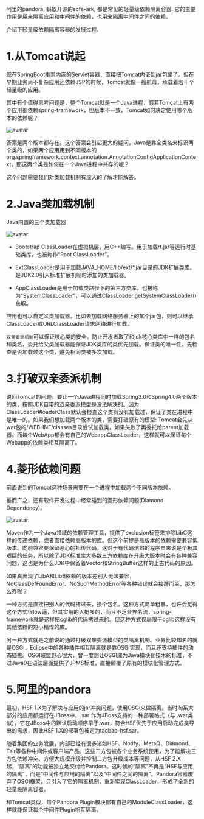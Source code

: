 阿里的pandora, 蚂蚁开源的sofa-ark, 都是常见的轻量级依赖隔离容器. 它的主要作用是用来隔离应用和中间件的依赖，也用来隔离中间件之间的依赖。

介绍下轻量级依赖隔离容器的发展过程.


# 1.从Tomcat说起

现在SpringBoot推崇内嵌的Servlet容器，直接把Tomcat内嵌到jar包里了。但在早期业务尚不复杂应用还依赖JSP的时候，Tomcat就像一艘航母，承载着若干个轻量级的应用。

其中有个值得思考问题是，整个Tomcat就是一个Java进程，假若Tomcat上有两个应用都依赖spring-framework，但版本不一致，Tomcat如何决定使用哪个版本的依赖呢？

![avatar](../resource/依赖隔离容器.svg)

答案是两个版本都存在。这个答案会引起更大的疑问，Java是靠全类名来标识两个类的，如果两个应用用到不同版本的org.springframework.context.annotation.AnnotationConfigApplicationContext，那这两个类是如何在一个Java进程中共存的呢？

这个问题需要我们对类加载机制有深入的了解才能解答。

# 2.Java类加载机制

Java内置的三个类加载器

![avatar](../resource/依赖隔离容器2.svg)

* Bootstrap ClassLoader在虚拟机层，用C++编写。用于加载rt.jar等运行时基础类库，也被称作“Root ClassLoader”。

* ExtClassLoader是用于加载JAVA_HOME/lib/ext/*.jar目录的JDK扩展类库。是JDK2.0引入标准扩展机制时添加的类加载器。

* AppClassLoader是用于加载类路径下的第三方类库，也被称为“SystemClassLoader”，可以通过ClassLoader.getSystemClassLoader()获取。

应用也可以自定义类加载器。比如去加载网络服务器上的某个jar包，则可以继承ClassLoader或URLClassLoader请求网络进行加载。

`双亲委派机制`可以保证核心类的安全。防止开发者取了和jdk核心类库中一样的包名和类名，委托给父类加载器能保证JDK类库的类优先加载。保证类的唯一性。先检查是否加载过这个类，避免相同类被多次加载。


# 3.打破双亲委派机制

说回Tomcat的问题。要让一个Java进程同时加载Spring3.0和Spring4.0两个版本的类，按照JDK自带的双亲委派模型是没法解决的。因为ClassLoader#loaderClass默认会检查这个类有没有加载过，保证了类在进程中是唯一的。如果我们想加载两个版本的类，需要打破原有的模型: Tomcat会先从war包的/WEB-INF/classes目录尝试加载类，如果失败了再委托给parent加载器。而每个WebApp都会有自己的WebappClassLoader，这样就可以保证每个Webapp的依赖类相互隔离了。

# 4.菱形依赖问题

前面说到的Tomcat这种场景需要在一个进程中加载两个不同版本依赖。

推而广之，还有软件开发过程中经常碰到的菱形依赖问题(Diamond Dependency)。

![avatar](../resource/依赖隔离容器3.svg)

Maven作为一个Java领域的依赖管理工具，提供了exclusion标签来排除LibC这样的传递依赖，或者直接依赖高版本的库。但这个前提是高版本的依赖需要兼容低版本。向前兼容要保留恶心的祖传代码，这对于有代码洁癖的程序员来说是个极其艰巨的任务，所以除了JDK标准库大多数三方依赖库在升级大版本时会有各种兼容问题，这也是为什么JDK中保留着Vector和StringBuffer这样的上古代码的原因。

如果真出现了LibA和LibB依赖的版本差别大无法兼容，NoClassDefFoundError、NoSuchMethodError等各种错误就会接踵而至，那怎么办呢？

一种方式是直接把别人的代码拷过来，换个包名。这种方式简单粗暴，也许会觉得这个方式很low逼，但其实用的人挺多的，而且不乏业界名流，spring-framework就是这样把cglib的代码拷过来的。但这种方式仅局限于cglib这样没有其他依赖的短小精悍的库。

另一种方式就是之前说的通过打破双亲委派模型的类隔离机制。业界比较知名的就是OSGI，Eclipse中的各种插件相互隔离就是靠OSGI实现，而且还支持插件的动态插拔。OSGI联盟野心很大，曾一度想让OSGI成为Java模块化技术的标准，不过Java9在语法层面提供了JPMS标准，直接颠覆了原有的模块化管理方式。

# 5.阿里的pandora

最初，HSF 1.X为了解决与应用的jar冲突问题，使用OSGi来做隔离。当时淘系大部分的应用都运行在JBoss中，.sar 作为JBoss支持的一种部署格式（与 .war类似），它在JBoss中的默认启动顺序早于.war，符合HSF优先于应用启动完成类导出的需求，因此HSF 1.X的部署包被定为taobao-hsf.sar。

随着集团的业务发展，内部已经有很多诸如HSF、Notify、MetaQ、Diamond、Tair等各种中间件或客户端产品。这些二方包被各个业务系统使用，为了能解决三方包依赖冲突、方便大规模升级并控制二方包升级成本等问题，从HSF 2.X起，“隔离”的功能被独立地交付给Pandora。这时候的“隔离”不再是“HSF与应用的隔离”，而是“中间件与应用的隔离”以及“中间件之间的隔离”。Pandora容器废弃了OSGI框架，只引入了它的隔离机制，重新实现ClassLoader，形成了全新的轻量级隔离容器。

和Tomcat类似，每个Pandora Plugin模块都有自己的ModuleClassLoader，这样就能保证每个中间件Plugin相互隔离。

